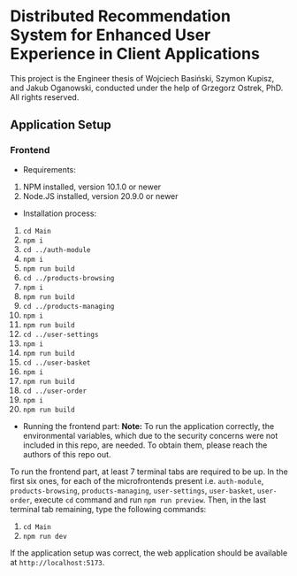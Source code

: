 # Distributed Recommendation System for Enhanced User Experience in Client Applications

This project is the Engineer thesis of Wojciech Basiński, Szymon Kupisz, and Jakub Oganowski, conducted under the help of Grzegorz Ostrek, PhD. All rights reserved.

## Application Setup

### Frontend
- Requirements:
1. NPM installed, version 10.1.0 or newer
2. Node.JS installed, version 20.9.0 or newer

- Installation process:
1. `cd Main`
2. `npm i`
3. `cd ../auth-module`
4. `npm i `
5. `npm run build`
6. `cd ../products-browsing`
7. `npm i `
8. `npm run build`
9. `cd ../products-managing`
10. `npm i `
11. `npm run build`
12. `cd ../user-settings`
13. `npm i `
14. `npm run build`
15. `cd ../user-basket`
16. `npm i `
17. `npm run build`
18. `cd ../user-order`
19. `npm i `
20. `npm run build`

- Running the frontend part:
**Note:** To run the application correctly, the environmental variables, which due to the security concerns were not included in this repo, are needed. To obtain them, please reach the authors of this repo out.

To run the frontend part, at least 7 terminal tabs are required to be up.
In the first six ones, for each of the microfrontends present i.e. `auth-module`, `products-browsing`, `products-managing`, `user-settings`, `user-basket`, `user-order`, execute `cd` command and run `npm run preview`.
Then, in the last terminal tab remaining, type the following commands:
1. `cd Main`
2. `npm run dev`

If the application setup was correct, the web application should be available at `http://localhost:5173`.